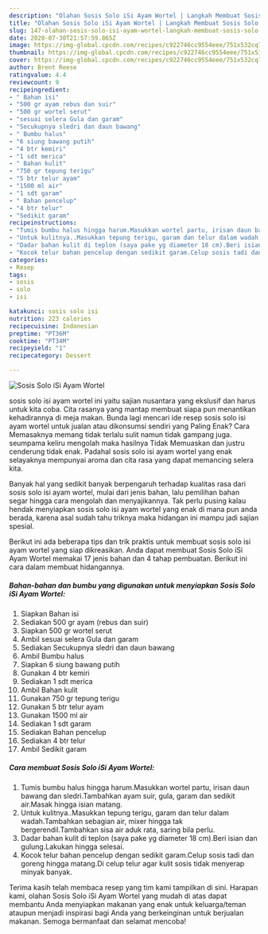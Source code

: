 ```yaml
---
description: "Olahan Sosis Solo iSi Ayam Wortel | Langkah Membuat Sosis Solo iSi Ayam Wortel Yang Enak dan Simpel"
title: "Olahan Sosis Solo iSi Ayam Wortel | Langkah Membuat Sosis Solo iSi Ayam Wortel Yang Enak dan Simpel"
slug: 147-olahan-sosis-solo-isi-ayam-wortel-langkah-membuat-sosis-solo-isi-ayam-wortel-yang-enak-dan-simpel
date: 2020-07-30T21:57:59.865Z
image: https://img-global.cpcdn.com/recipes/c922746cc9554eee/751x532cq70/sosis-solo-isi-ayam-wortel-foto-resep-utama.jpg
thumbnail: https://img-global.cpcdn.com/recipes/c922746cc9554eee/751x532cq70/sosis-solo-isi-ayam-wortel-foto-resep-utama.jpg
cover: https://img-global.cpcdn.com/recipes/c922746cc9554eee/751x532cq70/sosis-solo-isi-ayam-wortel-foto-resep-utama.jpg
author: Brent Reese
ratingvalue: 4.4
reviewcount: 9
recipeingredient:
- " Bahan isi"
- "500 gr ayam rebus dan suir"
- "500 gr wortel serut"
- "sesuai selera Gula dan garam"
- "Secukupnya sledri dan daun bawang"
- " Bumbu halus"
- "6 siung bawang putih"
- "4 btr kemiri"
- "1 sdt merica"
- " Bahan kulit"
- "750 gr tepung terigu"
- "5 btr telur ayam"
- "1500 ml air"
- "1 sdt garam"
- " Bahan pencelup"
- "4 btr telur"
- "Sedikit garam"
recipeinstructions:
- "Tumis bumbu halus hingga harum.Masukkan wortel partu, irisan daun bawang dan sledri.Tambahkan ayam suir, gula, garam dan sedikit air.Masak hingga isian matang."
- "Untuk kulitnya..Masukkan tepung terigu, garam dan telur dalam wadah.Tambahkan sebagian air, mixer hingga tak bergerendil.Tambahkan sisa air aduk rata, saring bila perlu."
- "Dadar bahan kulit di teplon (saya pake yg diameter 18 cm).Beri isian dan gulung.Lakukan hingga selesai."
- "Kocok telur bahan pencelup dengan sedikit garam.Celup sosis tadi dan goreng hingga matang.Di celup telur agar kulit sosis tidak menyerap minyak banyak."
categories:
- Resep
tags:
- sosis
- solo
- isi

katakunci: sosis solo isi 
nutrition: 223 calories
recipecuisine: Indonesian
preptime: "PT36M"
cooktime: "PT34M"
recipeyield: "1"
recipecategory: Dessert

---
```



![Sosis Solo iSi Ayam Wortel](https://img-global.cpcdn.com/recipes/c922746cc9554eee/751x532cq70/sosis-solo-isi-ayam-wortel-foto-resep-utama.jpg)


sosis solo isi ayam wortel ini yaitu sajian nusantara yang ekslusif dan harus untuk kita coba. Cita rasanya yang mantap membuat siapa pun menantikan kehadirannya di meja makan.
Bunda lagi mencari ide resep sosis solo isi ayam wortel untuk jualan atau dikonsumsi sendiri yang Paling Enak? Cara Memasaknya memang tidak terlalu sulit namun tidak gampang juga. seumpama keliru mengolah maka hasilnya Tidak Memuaskan dan justru cenderung tidak enak. Padahal sosis solo isi ayam wortel yang enak selayaknya mempunyai aroma dan cita rasa yang dapat memancing selera kita.



Banyak hal yang sedikit banyak berpengaruh terhadap kualitas rasa dari sosis solo isi ayam wortel, mulai dari jenis bahan, lalu pemilihan bahan segar hingga cara mengolah dan menyajikannya. Tak perlu pusing kalau hendak menyiapkan sosis solo isi ayam wortel yang enak di mana pun anda berada, karena asal sudah tahu triknya maka hidangan ini mampu jadi sajian spesial.


Berikut ini ada beberapa tips dan trik praktis untuk membuat sosis solo isi ayam wortel yang siap dikreasikan. Anda dapat membuat Sosis Solo iSi Ayam Wortel memakai 17 jenis bahan dan 4 tahap pembuatan. Berikut ini cara dalam membuat hidangannya.

<!--inarticleads1-->

##### Bahan-bahan dan bumbu yang digunakan untuk menyiapkan Sosis Solo iSi Ayam Wortel:

1. Siapkan  Bahan isi
1. Sediakan 500 gr ayam (rebus dan suir)
1. Siapkan 500 gr wortel serut
1. Ambil sesuai selera Gula dan garam
1. Sediakan Secukupnya sledri dan daun bawang
1. Ambil  Bumbu halus
1. Siapkan 6 siung bawang putih
1. Gunakan 4 btr kemiri
1. Sediakan 1 sdt merica
1. Ambil  Bahan kulit
1. Gunakan 750 gr tepung terigu
1. Gunakan 5 btr telur ayam
1. Gunakan 1500 ml air
1. Sediakan 1 sdt garam
1. Sediakan  Bahan pencelup
1. Sediakan 4 btr telur
1. Ambil Sedikit garam




<!--inarticleads2-->

##### Cara membuat Sosis Solo iSi Ayam Wortel:

1. Tumis bumbu halus hingga harum.Masukkan wortel partu, irisan daun bawang dan sledri.Tambahkan ayam suir, gula, garam dan sedikit air.Masak hingga isian matang.
1. Untuk kulitnya..Masukkan tepung terigu, garam dan telur dalam wadah.Tambahkan sebagian air, mixer hingga tak bergerendil.Tambahkan sisa air aduk rata, saring bila perlu.
1. Dadar bahan kulit di teplon (saya pake yg diameter 18 cm).Beri isian dan gulung.Lakukan hingga selesai.
1. Kocok telur bahan pencelup dengan sedikit garam.Celup sosis tadi dan goreng hingga matang.Di celup telur agar kulit sosis tidak menyerap minyak banyak.




Terima kasih telah membaca resep yang tim kami tampilkan di sini. Harapan kami, olahan Sosis Solo iSi Ayam Wortel yang mudah di atas dapat membantu Anda menyiapkan makanan yang enak untuk keluarga/teman ataupun menjadi inspirasi bagi Anda yang berkeinginan untuk berjualan makanan. Semoga bermanfaat dan selamat mencoba!
